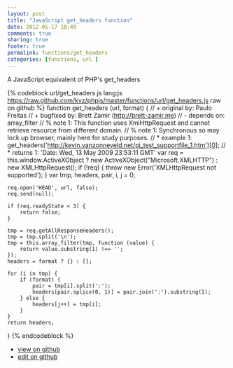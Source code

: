 ```yaml
---
layout: post
title: "JavaScript get_headers function"
date: 2012-05-17 18:49
comments: true
sharing: true
footer: true
permalink: functions/get_headers
categories: [functions, url ]
---
```

A JavaScript equivalent of PHP's get_headers
<!-- more -->
{% codeblock url/get_headers.js lang:js https://raw.github.com/kvz/phpjs/master/functions/url/get_headers.js raw on github %}
function get_headers (url, format) {
    // +   original by: Paulo Freitas
    // +    bugfixed by: Brett Zamir (http://brett-zamir.me)
    // -    depends on: array_filter
    // %        note 1: This function uses XmlHttpRequest and cannot retrieve resource from different domain.
    // %        note 1: Synchronous so may lock up browser, mainly here for study purposes.
    // *     example 1: get_headers('http://kevin.vanzonneveld.net/pj_test_supportfile_1.htm')[0];
    // *     returns 1: 'Date: Wed, 13 May 2009 23:53:11 GMT'
    var req = this.window.ActiveXObject ? new ActiveXObject("Microsoft.XMLHTTP") : new XMLHttpRequest();
    if (!req) {
        throw new Error('XMLHttpRequest not supported');
    }
    var tmp, headers, pair, i, j = 0;

    req.open('HEAD', url, false);
    req.send(null);

    if (req.readyState < 3) {
        return false;
    }

    tmp = req.getAllResponseHeaders();
    tmp = tmp.split('\n');
    tmp = this.array_filter(tmp, function (value) {
        return value.substring(1) !== '';
    });
    headers = format ? {} : [];

    for (i in tmp) {
        if (format) {
            pair = tmp[i].split(':');
            headers[pair.splice(0, 1)] = pair.join(':').substring(1);
        } else {
            headers[j++] = tmp[i];
        }
    }
    return headers;
}
{% endcodeblock %}
<ul>
 <li><a href="https://github.com/kvz/phpjs/blob/master/functions/url/get_headers.js">view on github</a></li>
 <li><a href="https://github.com/kvz/phpjs/edit/master/functions/url/get_headers.js">edit on github</a></li>
</ul>
